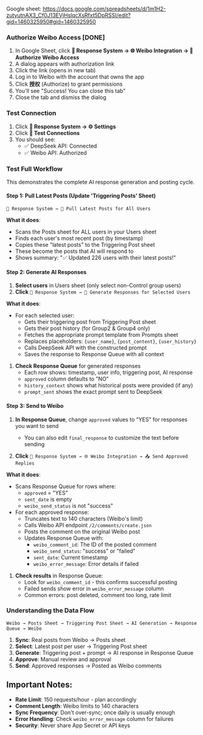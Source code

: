 Google sheet: https://docs.google.com/spreadsheets/d/1m1H2-zutyutnAX3_Cf0J13EVjHslqcXsRfxt5DpRSSI/edit?gid=1460325950#gid=1460325950

### Authorize Weibo Access [DONE]

1. In Google Sheet, click **🤖 Response System → 🌐 Weibo Integration → 🔐 Authorize Weibo Access**
2. A dialog appears with authorization link
3. Click the link (opens in new tab)
4. Log in to Weibo with the account that owns the app
5. Click **授权** (Authorize) to grant permissions
6. You'll see "Success! You can close this tab"
7. Close the tab and dismiss the dialog

### Test Connection

1. Click **🤖 Response System → ⚙️ Settings**
2. Click **🔌 Test Connections**
3. You should see:
   - ✅ DeepSeek API: Connected
   - ✅ Weibo API: Authorized
### Test Full Workflow

This demonstrates the complete AI response generation and posting cycle.

#### Step 1: Pull Latest Posts (Update 'Triggering Posts' Sheet)
```
🤖 Response System → 🔄 Pull Latest Posts for All Users
```
**What it does**:
- Scans the Posts sheet for ALL users in your Users sheet
- Finds each user's most recent post (by timestamp)
- Copies these "latest posts" to the Triggering Post sheet
- These become the posts that AI will respond to
- Shows summary: "✅ Updated 226 users with their latest posts!"

#### Step 2: Generate AI Responses
1. **Select users** in Users sheet (only select non-Control group users)
2. **Click** `🤖 Response System → 📝 Generate Responses for Selected Users`

**What it does**:
- For each selected user:
  - Gets their triggering post from Triggering Post sheet
  - Gets their post history (for Group2 & Group4 only)
  - Fetches the appropriate prompt template from Prompts sheet
  - Replaces placeholders: `{user_name}`, `{post_content}`, `{user_history}`
  - Calls DeepSeek API with the constructed prompt
  - Saves the response to Response Queue with all context

1. **Check Response Queue** for generated responses
   - Each row shows: timestamp, user info, triggering post, AI response
   - `approved` column defaults to "NO"
   - `history_context` shows what historical posts were provided (if any)
   - `prompt_sent` shows the exact prompt sent to DeepSeek

#### Step 3: Send to Weibo
1. **In Response Queue**, change `approved` values to "YES" for responses you want to send
   - You can also edit `final_response` to customize the text before sending

2. **Click** `🤖 Response System → 🌐 Weibo Integration → 📤 Send Approved Replies`

**What it does**:
- Scans Response Queue for rows where:
  - `approved` = "YES"
  - `sent_date` is empty
  - `weibo_send_status` is not "success"
- For each approved response:
  - Truncates text to 140 characters (Weibo's limit)
  - Calls Weibo API endpoint `/2/comments/create.json`
  - Posts the comment on the original Weibo post
  - Updates Response Queue with:
    - `weibo_comment_id`: The ID of the posted comment
    - `weibo_send_status`: "success" or "failed"
    - `sent_date`: Current timestamp
    - `weibo_error_message`: Error details if failed

1. **Check results** in Response Queue:
   - Look for `weibo_comment_id` - this confirms successful posting
   - Failed sends show error in `weibo_error_message` column
   - Common errors: post deleted, comment too long, rate limit

### Understanding the Data Flow

```
Weibo → Posts Sheet → Triggering Post Sheet → AI Generation → Response Queue → Weibo
```
1. **Sync**: Real posts from Weibo → Posts sheet
2. **Select**: Latest post per user → Triggering Post sheet  
3. **Generate**: Triggering post + prompt → AI response in Response Queue
4. **Approve**: Manual review and approval
5. **Send**: Approved responses → Posted as Weibo comments

## Important Notes:

- **Rate Limit**: 150 requests/hour - plan accordingly
- **Comment Length**: Weibo limits to 140 characters
- **Sync Frequency**: Don't over-sync; once daily is usually enough
- **Error Handling**: Check `weibo_error_message` column for failures
- **Security**: Never share App Secret or API keys
